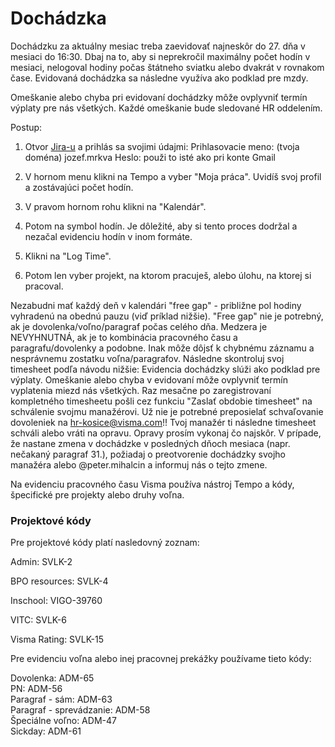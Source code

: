 # Dochádzka

Dochádzku za aktuálny mesiac treba zaevidovať najneskôr do 27. dňa v mesiaci do 16:30. Dbaj na to, aby si neprekročil maximálny počet hodín v mesiaci, nelogoval hodiny počas štátneho sviatku alebo dvakrát v rovnakom čase. Evidovaná dochádzka sa následne využíva ako podklad pre mzdy.

Omeškanie alebo chyba pri evidovaní dochádzky môže ovplyvniť termín výplaty pre nás všetkých. Každé omeškanie bude sledované HR oddelením.

Postup:

1. Otvor [Jira-u](https://jira.visma.com/secure/Dashboard.jspa) a prihlás sa svojimi údajmi:
Prihlasovacie meno: (tvoja doména) jozef.mrkva
Heslo: použi to isté ako pri konte Gmail

2. V hornom menu klikni na Tempo a vyber "Moja práca". Uvidíš svoj profil a zostávajúci počet hodín. 
3. V pravom hornom rohu klikni na "Kalendár".
4. Potom na symbol hodín. 
Je dôležité, aby si tento proces dodržal a nezačal evidenciu hodín v inom formáte. 
5. Klikni na "Log Time". 
6. Potom len vyber projekt, na ktorom pracuješ, alebo úlohu, na ktorej si pracoval. 

Nezabudni mať každý deň v kalendári "free gap" - približne pol hodiny vyhradenú na obednú pauzu (viď príklad nižšie). 
"Free gap" nie je potrebný, ak je dovolenka/voľno/paragraf počas celého dňa. 
Medzera je NEVYHNUTNÁ, ak je to kombinácia pracovného času a paragrafu/dovolenky a podobne. Inak môže dôjsť k chybnému záznamu a nesprávnemu zostatku voľna/paragrafov.
Následne skontroluj svoj timesheet podľa návodu nižšie: 
Evidencia dochádzky slúži ako podklad pre výplaty. Omeškanie alebo chyba v evidovaní môže ovplyvniť termín vyplatenia miezd nás všetkých.
Raz mesačne po zaregistrovaní kompletného timesheetu pošli cez funkciu "Zaslať obdobie timesheet" na schválenie svojmu manažérovi.
Už nie je potrebné preposielať schvaľovanie dovoleniek na hr-kosice@visma.com!!
Tvoj manažér ti následne timesheet schváli alebo vráti na opravu. Opravy prosím vykonaj čo najskôr. V prípade, že nastane zmena v dochádzke v posledných dňoch mesiaca (napr. nečakaný paragraf 31.), požiadaj o preotvorenie dochádzky svojho manažéra alebo @peter.mihalcin a informuj nás o tejto zmene.

Na evidenciu pracovného času Visma používa nástroj Tempo a kódy, špecifické pre projekty alebo druhy voľna.

### Projektové kódy
Pre projektové kódy platí nasledovný zoznam:

Admin: SVLK-2

BPO resources: SVLK-4

Inschool: VIGO-39760

VITC: SVLK-6

Visma Rating: SVLK-15

Pre evidenciu voľna alebo inej pracovnej prekážky používame tieto kódy:

Dovolenka: ADM-65  
PN: ADM-56  
Paragraf - sám: ADM-63  
Paragraf - sprevádzanie: ADM-58  
Špeciálne voľno: ADM-47  
Sickday: ADM-61